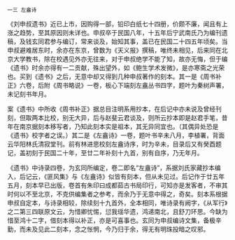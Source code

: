     一三 左盦诗 

   《刘申叔遗书》近已上市，因购得一部，铅印白纸七十四册，价颇不廉，闻且有上涨之趋势，至其原因则未详也。申叔卒于民国八年，十五年后宁武南氏乃为编刊遗稿，及钱玄同君参与编订，常来谈及，始知其事，盖已在民国二十四五年顷矣。当申叔避难居东时，余亦在东京，曾数为《天义报》撰稿，唯终未相见，后来同在北京大学教书，除在校遇见外亦无往来，对于申叔绝学不能了知，故亦无悔，但于编《遗书》时余亦得有一二贡献，殊出望外，如《鲍生学术发微》，是亦寒斋之光荣也。买到《遗书》之后，无意中却又得到几种申叔著作的刻本。其一是《周书补正》六卷，后附《周书略说》一卷，板心下端刻左盦丛书四字，题叶为秦树声署，未记刻书年月。

   案《遗书》中所收《周书补正》据总目注明系用抄本，在后记中亦未说及曾经刊刻，但取两本比校，别无大异，后与赵斐云君谈及，则所云抄本即是赵君手笔，昔年在南京据刻本移写者，乃知此刻本实是祖本，其无异同宜也。（其偶异处恐是《遗书》校字者之误。）其二是《左盦诗》一卷，题叶书辛未八月，李植署，背面云华阳林氏清寂堂刊。前有林进思校刻左盦诗序，时为辛未，目录后又有癸酉题记，盖初刻于民国二十年，至廿二年补刻十九首，别有自序，乃无年月。

   《遗书》中诗录四卷，为玄同所编定，卷二即名“左盦诗”，系据刘氏家藏抄本编入，后记云，《匪风集》与《左盦诗》似皆有刻本，但从未见过。后记作于廿五年五月，刻本早已出版，卷首有朱印曰成都茹古书局印行，可知亦是发客者，不审其时何以不至北京，不克供编集者之参考，而余乃于无意中得之，奇矣。刻本系根据申叔自定本，与诗录相较，除续刻十九首外，全本相同，唯诗录有阙字，《从军行》之二第三四联原文云，为惜卿忧惕，愆我瑶华遗，鸿递南北，且舒刀环思。今缺为惜至鸿十二字，借刻本得以补正，亦是可喜事也。玄同为申叔编诗文集，备极辛勤，而未及见此二刻本，念之怅惘，今乃归于余，得无有明珠投暗之叹邪。

